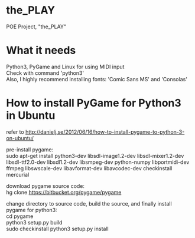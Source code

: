 the_PLAY
========

POE Project, "the_PLAY"

What it needs
========

Python3, PyGame and Linux for using MIDI input<br />
Check with command 'python3'<br />
Also, I highly recommend installing fonts: 'Comic Sans MS' and 'Consolas'

How to install PyGame for Python3 in Ubuntu
========

refer to 
http://danielj.se/2012/06/16/how-to-install-pygame-to-python-3-on-ubuntu/

pre-install pygame:<br />
sudo apt-get install python3-dev libsdl-image1.2-dev libsdl-mixer1.2-dev libsdl-ttf2.0-dev libsdl1.2-dev libsmpeg-dev python-numpy libportmidi-dev ffmpeg libswscale-dev libavformat-dev libavcodec-dev checkinstall mercurial


download pygame source code:<br />
hg clone https://bitbucket.org/pygame/pygame

change directory to source code, build the source, and finally install pygame for python3:<br />
cd pygame<br />
python3 setup.py build<br />
sudo checkinstall python3 setup.py install
